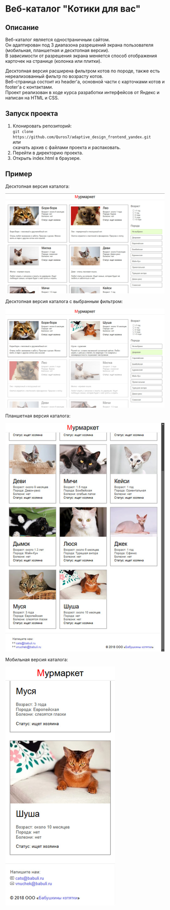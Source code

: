 # Веб-каталог "Котики для вас"
## Описание  
Веб-каталог является одностраничным сайтом.  
Он адаптирован под 3 диапазона разрешений экрана пользователя (мобильная, планшетная и десктопная версии).  
В зависимости от разрешения экрана меняется способ отображения карточек на странице (колонка или плитки).  

Десктопная версия расширена фильтром котов по породе, также есть нереализованный фильтр по возрасту котов.  
Веб-страница состоит из header'а, основной части с карточками котов и footer'а с контактами.  
Проект реализован в ходе курса разработки интерфейсов от Яндекс и написан на HTML и CSS.  

## Запуск проекта  
1. Клонировать репозиторий:  
`git clone https://github.com/Quros7/adaptive_design_frontend_yandex.git`  
*или*  
скачать архив с файлами проекта и распаковать.  
2. Перейти в директорию проекта.  
3. Открыть index.html в браузере.  

## Пример  
Десктопная версия каталога:  

![Десктопная версия каталога](images/example1.jpg)  

Десктопная версия каталога с выбранным фильтром:  

![Десктопная версия каталога с выбранным фильтром](images/example2.jpg)  

Планшетная версия каталога:  

![Планшетная версия](images/example3.jpg)

Мобильная версия каталога:  

![Мобильная версия](images/example4.jpg)

